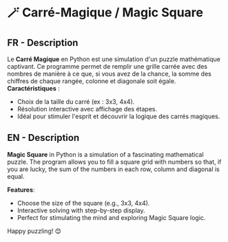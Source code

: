 
# 🪄 Carré-Magique / Magic Square

## FR - Description
Le **Carré Magique** en Python est une simulation d'un puzzle mathématique captivant. Ce programme permet de remplir une grille carrée avec des nombres de manière à ce que, si vous avez de la chance, la somme des chiffres de chaque rangée, colonne et diagonale soit égale.  
**Caractéristiques** : 
- Choix de la taille du carré (ex : 3x3, 4x4).  
- Résolution interactive avec affichage des étapes.  
- Idéal pour stimuler l'esprit et découvrir la logique des carrés magiques.

## EN - Description
**Magic Square** in Python is a simulation of a fascinating mathematical puzzle. The program allows you to fill a square grid with numbers so that, if you are lucky, the sum of the numbers in each row, column and diagonal is equal.

**Features**:  
- Choose the size of the square (e.g., 3x3, 4x4).  
- Interactive solving with step-by-step display.  
- Perfect for stimulating the mind and exploring Magic Square logic.

Happy puzzling! 😊



